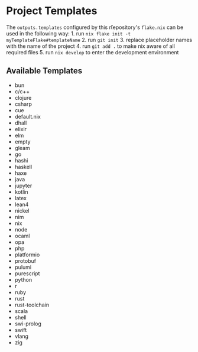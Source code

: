 # Project Templates

The `outputs.templates` configured by this repository's `flake.nix` can be used in the following way: 1. run `nix flake init -t myTemplateFlake#templateName` 2. run `git init` 3. replace placeholder names with the name of the project 4. run `git add .` to make nix aware of all required files 5. run `nix develop` to enter the development environment

## Available Templates

- bun
- c/c++
- clojure
- csharp
- cue
- default.nix
- dhall
- elixir
- elm
- empty
- gleam
- go
- hashi
- haskell
- haxe
- java
- jupyter
- kotlin
- latex
- lean4
- nickel
- nim
- nix
- node
- ocaml
- opa
- php
- platformio
- protobuf
- pulumi
- purescript
- python
- r
- ruby
- rust
- rust-toolchain
- scala
- shell
- swi-prolog
- swift
- vlang
- zig
